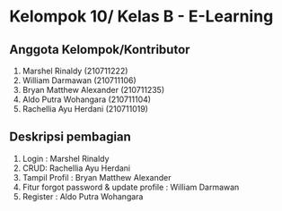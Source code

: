 # Kelompok 10/ Kelas B - E-Learning

## Anggota Kelompok/Kontributor
1. Marshel Rinaldy (210711222)
2. William Darmawan (210711106)
3. Bryan Matthew Alexander (210711235)
4. Aldo Putra Wohangara (210711104)
5. Rachellia Ayu Herdani (210711019)

## Deskripsi pembagian
1. Login : Marshel Rinaldy
2. CRUD: Rachellia Ayu Herdani
3. Tampil Profil : Bryan Matthew Alexander
4. Fitur forgot password & update profile : William Darmawan
5. Register : Aldo Putra Wohangara
